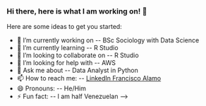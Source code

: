 ### Hi there, here is what I am working on! 👋

Here are some ideas to get you started:

- 🔭 I’m currently working on -- BSc Sociology with Data Science
- 🌱 I’m currently learning -- R Studio
- 👯 I’m looking to collaborate on -- R Studio
- 🤔 I’m looking for help with -- AWS
- 💬 Ask me about -- Data Analyst in Python
- 📫 How to reach me: -- [LinkedIn Francisco Alamo](https://www.linkedin.com/in/francisco-antonio-alamo-rios-04a3a363/)
- 😄 Pronouns: -- He/Him
- ⚡ Fun fact: -- I am half Venezuelan
-->
